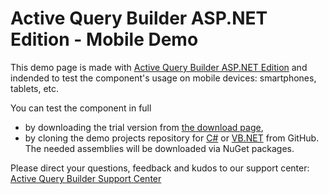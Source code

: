 # Active Query Builder ASP.NET Edition - Mobile Demo

This demo page is made with [Active Query Builder ASP.NET Edition](https://www.activequerybuilder.com/product_asp.html) and indended to test the component's usage on mobile devices: smartphones, tablets, etc.

You can test the component in full 
- by downloading the trial version from [the download page](https://www.activequerybuilder.com/download.html),
- by cloning the demo projects repository for [C#](https://github.com/ActiveDbSoft/active-query-builder-3-asp-net-samples-csharp) or [VB.NET](https://github.com/ActiveDbSoft/active-query-builder-3-asp-net-samples-vb) from GitHub. The needed assemblies will be downloaded via NuGet packages. 

Please direct your questions, feedback and kudos to our support center:
[Active Query Builder Support Center](https://support.activequerybuilder.com/hc/)